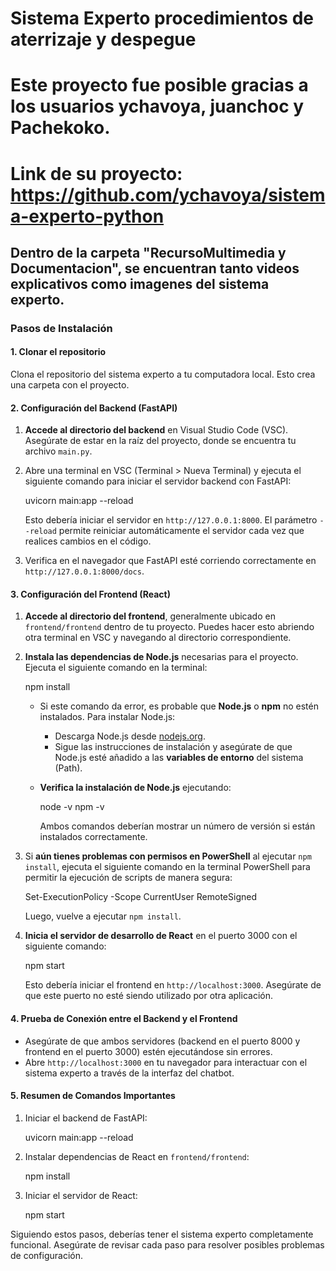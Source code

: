 # Sistema Experto procedimientos de aterrizaje y despegue

# Este proyecto fue posible gracias a los usuarios ychavoya, juanchoc y Pachekoko.
# Link de su proyecto: https://github.com/ychavoya/sistema-experto-python



## Dentro de la carpeta "RecursoMultimedia y Documentacion", se encuentran tanto videos explicativos como imagenes del sistema experto.



### Pasos de Instalación

#### 1. Clonar el repositorio
Clona el repositorio del sistema experto a tu computadora local. Esto crea una carpeta con el proyecto.

#### 2. Configuración del Backend (FastAPI)

1. **Accede al directorio del backend** en Visual Studio Code (VSC). Asegúrate de estar en la raíz del proyecto, donde se encuentra tu archivo `main.py`.

2. Abre una terminal en VSC (Terminal > Nueva Terminal) y ejecuta el siguiente comando para iniciar el servidor backend con FastAPI:

    uvicorn main:app --reload


   Esto debería iniciar el servidor en `http://127.0.0.1:8000`. El parámetro `--reload` permite reiniciar automáticamente el servidor cada vez que realices cambios en el código.

3. Verifica en el navegador que FastAPI esté corriendo correctamente en `http://127.0.0.1:8000/docs`.

#### 3. Configuración del Frontend (React)

1. **Accede al directorio del frontend**, generalmente ubicado en `frontend/frontend` dentro de tu proyecto. Puedes hacer esto abriendo otra terminal en VSC y navegando al directorio correspondiente.

2. **Instala las dependencias de Node.js** necesarias para el proyecto. Ejecuta el siguiente comando en la terminal:

    npm install


   - Si este comando da error, es probable que **Node.js** o **npm** no estén instalados. Para instalar Node.js:
     - Descarga Node.js desde [nodejs.org](https://nodejs.org/).
     - Sigue las instrucciones de instalación y asegúrate de que Node.js esté añadido a las **variables de entorno** del sistema (Path).
   - **Verifica la instalación de Node.js** ejecutando:

     node -v
     npm -v
     

     Ambos comandos deberían mostrar un número de versión si están instalados correctamente.

3. Si **aún tienes problemas con permisos en PowerShell** al ejecutar `npm install`, ejecuta el siguiente comando en la terminal PowerShell para permitir la ejecución de scripts de manera segura:

    
    Set-ExecutionPolicy -Scope CurrentUser RemoteSigned
    

   Luego, vuelve a ejecutar `npm install`.

4. **Inicia el servidor de desarrollo de React** en el puerto 3000 con el siguiente comando:

    npm start
    

   Esto debería iniciar el frontend en `http://localhost:3000`. Asegúrate de que este puerto no esté siendo utilizado por otra aplicación.

#### 4. Prueba de Conexión entre el Backend y el Frontend

- Asegúrate de que ambos servidores (backend en el puerto 8000 y frontend en el puerto 3000) estén ejecutándose sin errores.
- Abre `http://localhost:3000` en tu navegador para interactuar con el sistema experto a través de la interfaz del chatbot.

#### 5. Resumen de Comandos Importantes

1. Iniciar el backend de FastAPI:
   
   uvicorn main:app --reload
   

2. Instalar dependencias de React en `frontend/frontend`:
   
   npm install
   

3. Iniciar el servidor de React:
   
   npm start


Siguiendo estos pasos, deberías tener el sistema experto completamente funcional. Asegúrate de revisar cada paso para resolver posibles problemas de configuración.


